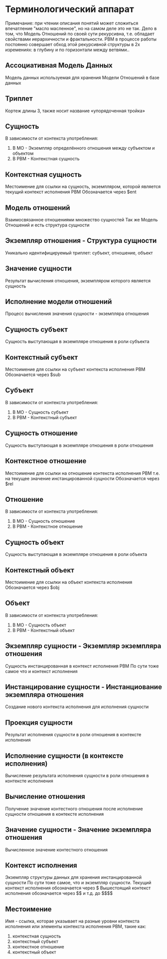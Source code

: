 # Терминологический аппарат

Примечание: при чтении описания понятий может сложиться впечатление "масло масленное",
но на самом деле это не так. Дело в том, что Модель Отношений по своей сути рекурсивна,
т.е. обладает свойствами иерархичности и фрактальности. РВМ в процессе работы постоянно
совершает обход этой рекурсивной структуры в 2х изремениях: в глубину и по горизонтали
между ветвями..

## Ассоциативная Модель Данных
Модель данных используемая для хранения Модели Отношений в базе данных

## Триплет
Кортеж длины 3, также носит название «упорядоченная тройка»

## Сущность
В зависимости от контекста употребления:
1. В МО - Экземпляр определённого отношения между субъектом и объектом
2. В РВМ - Контекстная сущность

## Контекстная сущность
Местоимение для ссылки на сущность, экземпляром, которой является
текущий контекст исполнения РВМ
Обозначается через \$ent

## Модель отношений
Взаимосвязанное отношениями множество сущностей
Так же Модель Отношений и есть структура сущности

## Экземпляр отношения - Структура сущности
Уникально идентифицируемый триплет: субъект, отношение, объект

## Значение сущности
Результат вычисления отношения, экземпляром которого является сущность

## Исполнение модели отношений
Процесс вычисления значения сущности - экземпляра отношения

## Сущность субъект
Сущность выступающая в экземпляре отношения в роли субъекта

## Контекстный субъект
Местоимение для ссылки на субъект контекста исполнения РВМ
Обозначается через \$sub

## Субъект
В зависимости от контекста употребления:
1. В МО - Сущность субъект
2. В РВМ - Контекстный субъект

## Сущность отношение
Сущность выступающая в экземпляре отношения в роли отношения

## Контекстное отношение
Местоимение для ссылки на отношение контекста исполнения РВМ
т.е. на текущее значение инстанцированной сущности
Обозначается через \$rel

## Отношение
В зависимости от контекста употребления:
1. В МО - Сущность отношение
2. В РВМ - Контекстное отношение

## Сущность объект
Сущность выступающая в экземпляре отношения в роли объекта

## Контекстный объект
Местоимение для ссылки на объект контекста исполнения
Обозначается через \$obj

## Объект
В зависимости от контекста употребления:
1. В МО - Сущность объект
2. В РВМ - Контекстный объект

## Экземпляр сущности - Экземпляр экземпляра отношения
Сущность инстанцированная в контекст исполнения РВМ
По сути тоже самое что и контекст исполнения

## Инстанцирование сущности - Инстанциование экземпляра отношения
Создание нового контекста исполнения для исполнения сущности

## Проекция сущности
Результат исполнения сущности в роли отношения в контексте исполнения

## Исполнение сущности (в контексте исполнения)
Вычисление результата исполнения сущности в роли отношения в контексте исполнения

## Вычисление отношения
Получение значение контестного отношения после исполнение
сущности отношения в контексте исполнения

## Значение сущности - Значение экземпляра отношения
Вычисленное значение контестного отношения

## Контекст исполнения
Экземпляр структуры данных для хранения инстанцированной сущности
По сути тоже самое, что и экземпляр сущности.
Текущий контекст исполнения обозначается через \$
Вышестоящий контекст исполнения обозначается через \$\$
и т.д. до \$\$\$\$

## Местоимение
Имя - ссылка, которае указывает на разные уровни контекста исполнения
или элементы контекста исполнения РВМ, такие как:
1. контекстная сущность
2. контекстный субъект
3. контекстное отношение
4. контекстный объект
 